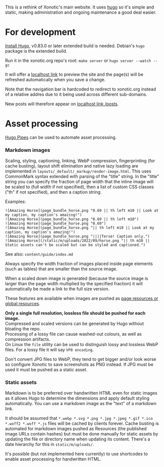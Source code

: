 This is a rethink of Xonotic's main website. It uses [hugo](https://gohugo.io/) so it's simple and
static, making administration and ongoing maintenance a good deal easier.

# For development

[Install Hugo](https://gohugo.io/getting-started/installing), v0.83.0 or later extended build is needed.  Debian's `hugo` package is the extended build.

Run it in the xonotic.org repo's root: `make server` or `hugo server --watch --gc`

It will offer a [localhost link](http://localhost:1313/) to preview the site and the page(s) will be refreshed automatically when you save a change.

Note that the navigation bar is hardcoded to redirect to xonotic.org instead of a relative addres due to it being used across different sub-domains.

New posts will therefore appear on [localhost link /posts](http://localhost:1313/posts/).

# Asset processing

[Hugo Pipes](https://gohugo.io/hugo-pipes/) can be used to automate asset processing.

### Markdown images

Scaling, styling, captioning, linking, WebP compression, fingerprinting (for cache busting), layout shift elimination and native lazy loading are implemented in `layouts/_default/_markup/render-image.html`.  This uses CommonMark syntax extended with parsing of the "title" string.  In the "title" string you can specify the fraction of page width that the inline image will be scaled to (full width if not specified), then a list of custom CSS classes ("th" if not specified), and then a caption string.

Examples:
```
![Amazing Horse](page_bundle_horse.png "0.69 || th left m10 || Look at my caption, my caption's amazing!")
![Amazing Horse](page_bundle_horse.png "0.69 || th left m10")
![Amazing Horse](page_bundle_horse.png "0.69")
![Amazing Horse](page_bundle_horse.png "|| th left m10 || Look at my caption, my caption's amazing!")
![Amazing Horse](page_bundle_horse.png "||||Terse! Caption only.")
![Amazing Horse](/static/m/uploads/2022/09/horse.png "|| th m10 || Static assets can't be scaled but can be styled and captioned.")
```
See also: `content/guide/index.md`

Always specify the width fraction of images placed inside page elements (such as tables) that are smaller than the source image.

When a scaled down image is generated (because the source image is larger than the page width multiplied by the specified fraction) it will automatically be made a link to the full size version.

These features are available when images are pushed as [page resources or global resources](https://gohugo.io/content-management/image-processing/).

**Only a single full resolution, lossless file should be pushed for each image.**  
Compressed and scaled versions can be generated by Hugo without bloating the repo.  
Processing of a lossy file can cause washed-out colours, as well as compression artifacts.  
On Linux the `file` utility can be used to distinguish lossy and lossless WebP files.  For a lossy file it will say `VP8 encoding`.  

Don't convert JPG files to WebP, they tend to get bigger and/or look worse so configure Xonotic to save screenshots as PNG instead.  If JPG must be used it must be pushed as a static asset.  

### Static assets

Markdown is to be preferred over handwritten HTML even for static images as it allows Hugo to determine the dimensions and apply default styling automatically.  You can use a markdown image as the "text" of a markdown link.

It should be assumed that `*.webp *.svg *.png *.jpg *.jpeg *.gif *.ico *.woff2 *.woff *.js` files will be cached by clients forever.  Cache busting is automated for markdown images pushed as Resources (the published image URLs contain hashes) but must be done manually for static assets by updating the file or directory name when updating its content.  There's a date hierarchy for this in `static/m/uploads/`.

It's possible (but not implemented here currently) to use shortcodes to enable asset processing for handwritten HTML.
